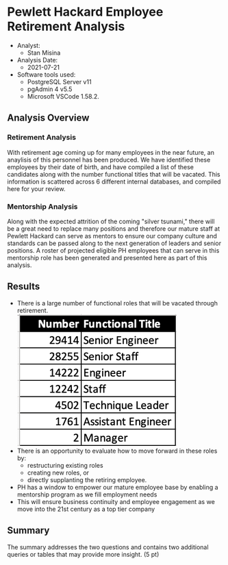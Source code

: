 # Pewlett Hackard Employee Retirement Analysis

* Analyst:  
  - Stan Misina
* Analysis Date:  
  - 2021-07-21
* Software tools used:  
  - PostgreSQL Server v11  
  - pgAdmin 4 v5.5  
  - Microsoft VSCode 1.58.2. 
  
## Analysis Overview  
### Retirement Analysis  
With retirement age coming up for many employees in the near future, an anaylisis of this personnel has been produced. We have identified these employees by their date of birth, and have compiled a list of these candidates along with the number functional titles that will be vacated. This information is scattered across 6 different internal databases, and compiled here for your review.  

### Mentorship Analysis
Along with the expected attrition of the coming "silver tsunami," there will be a great need to replace many positions and therefore our mature staff at Pewlett Hackard can serve as mentors to ensure our company culture and standards can be passed along to the next generation of leaders and senior positions. A roster of projected eligible PH employees that can serve in this mentorship role has been generated and presented here as part of this analysis.  

## Results  
*  There is a large number of functional roles that will be vacated through retirement.  
![vacant_roles](Data/vacant_roles.png "Vacant Roles")
*  There is an opportunity to evaluate how to move forward in these roles by:
    *  restructuring existing roles  
    *  creating new roles, or   
    *  directly supplanting the retiring employee. 
*  PH has a window to empower our mature employee base by enabling a mentorship program as we fill employment needs
*  This will ensure business continuity and employee engagement as we move into the 21st century as a top tier company

## Summary  
The summary addresses the two questions and contains two additional queries or tables that may provide more insight. (5 pt)

